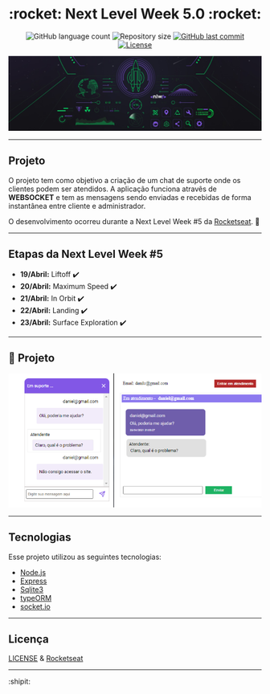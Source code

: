 <h1 align="center">
  :rocket: Next Level Week 5.0 :rocket:
</h1>

<p align="center">
  <img alt="GitHub language count" src="https://img.shields.io/github/languages/count/estanho/next-level-week-5.0">

  <img alt="Repository size" src="https://img.shields.io/github/repo-size/estanho/next-level-week-5.0">
  
  <a href="https://github.com/estanho/next-level-week-5.0/commits/master">
    <img alt="GitHub last commit" src="https://img.shields.io/github/last-commit/estanho/next-level-week-5.0">
  </a>
  <a href="https://github.com/estanho/next-level-week-5.0/blob/master/LICENSE">
    <img alt="License" src="https://img.shields.io/badge/license-MIT-brightgreen">
  </a>
</p>


<p align="center">
  <img src="github/logo.jpg">
</p>

---

## Projeto
O projeto tem como objetivo a criação de um chat de suporte onde os clientes podem ser atendidos. A aplicação funciona atravês de **WEBSOCKET**  e tem as mensagens sendo enviadas e recebidas de forma instantânea entre cliente e administrador. 

O desenvolvimento ocorreu durante a Next Level Week #5 da [Rocketseat](https://rocketseat.com.br/). :rocket:
<br>

---
## Etapas da Next Level Week #5

- **19/Abril:** Liftoff :heavy_check_mark:
- **20/Abril:** Maximum Speed :heavy_check_mark:
- **21/Abril:** In Orbit :heavy_check_mark:
- **22/Abril:** Landing :heavy_check_mark:
- **23/Abril:** Surface Exploration :heavy_check_mark:

---

## :pushpin: Projeto
<p align="center">
  <img src="github/chat.png">
</p>

---
## Tecnologias

Esse projeto utilizou as seguintes tecnologias:

- [Node.js](https://nodejs.org/en/)
- [Express](https://expressjs.com/pt-br/)
- [Sqlite3](https://www.npmjs.com/package/sqlite3)
- [typeORM](https://typeorm.io/#/)
- [socket.io](https://socket.io/)

---
## Licença

[LICENSE](LICENSE) & [Rocketseat](https://rocketseat.com.br/)

---
:shipit: